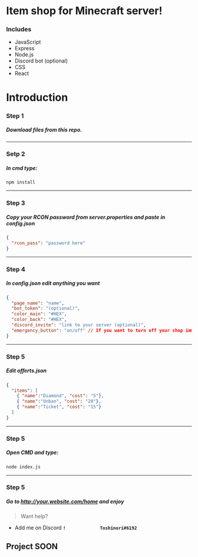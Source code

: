 # Item shop for Minecraft server!

### Includes

- JavaScript
- Express
- Node.js
- Discord bot (optional)
- CSS
- React


# Introduction


### Step 1
##### Download files from this repo.

---

### Setp 2
##### In cmd type:
```bat
npm install 
```

---

### Step 3
##### Copy your RCON password from server.properties and paste in **config.json**
```json
{
  "rcon_pass": "password here"
}
```

---

### Step 4
##### In **config.json** edit anything you want
```json
{
  "page_name": "name",
  "bot_token": "(optional)",
  "color_main": "#HEX",
  "color_back": "#HEX",
  "discord_invite": "link to your server (optional)",
  "emergency_button": "on/off" // If you want to turn off your shop immediately
}
```

---

### Step 5
##### Edit **offerts.json** 
```json
{
  "items": [
    { "name":"Diamond", "cost": "5"},
    { "name":"Unban", "cost": "20"},
    { "name":"Ticket", "cost": "15"}
  ]
}
```

---

### Step 5
##### Open CMD and type:
```bat
node index.js
```

---

### Step 5
##### Go to http://your.website.com/home and **enjoy**




> Want help?
- Add me on Discord **`!             Toshinori#6192`**


## **Project SOON**

